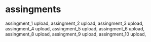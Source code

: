 # assingments
assingment_1        upload, 
assingment_2        upload, 
assingment_3        upload, 
assingment_4        upload, 
assingment_5        upload, 
assingment_6        upload, 
assingment_8        upload, 
assingment_9        upload, 
assingment_10       upload, 
